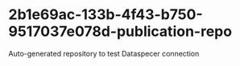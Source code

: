 # 2b1e69ac-133b-4f43-b750-9517037e078d-publication-repo
Auto-generated repository to test Dataspecer connection
